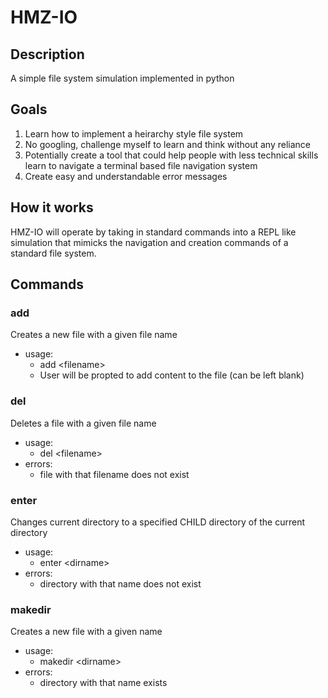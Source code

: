 # HMZ-IO

## Description
A simple file system simulation implemented in python

## Goals
1. Learn how to implement a heirarchy style file system
2. No googling, challenge myself to learn and think without any reliance
3. Potentially create a tool that could help people with less technical skills learn to navigate a terminal based file navigation system
4. Create easy and understandable error messages

## How it works
HMZ-IO will operate by taking in standard commands into a REPL like simulation that mimicks the navigation and creation commands of a standard file system.


## Commands
### add 
Creates a new file with a given file name
- usage:
  - add \<filename>
  - User will be propted to add content to the file (can be left blank)
###  del
Deletes a file with a given file name
- usage:
  - del \<filename>
- errors:
  - file with that filename does not exist

### enter 
Changes current directory to a specified CHILD directory of the current directory
- usage:
  - enter \<dirname>
- errors:
  - directory with that name does not exist
### makedir 
Creates a new file with a given name
- usage:
  - makedir \<dirname>
- errors:
  - directory with that name exists

